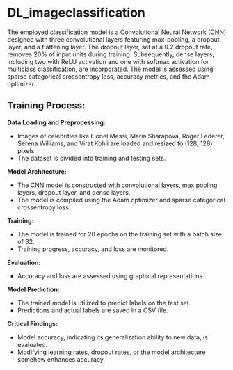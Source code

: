 # DL_imageclassification
The employed classification model is a Convolutional Neural Network (CNN) designed with three convolutional layers featuring max-pooling, a dropout layer, and a flattening layer. The dropout layer, set at a 0.2 dropout rate, removes 20% of input units during training. Subsequently, dense layers, including two with ReLU activation and one with softmax activation for multiclass classification, are incorporated. The model is assessed using sparse categorical crossentropy loss, accuracy metrics, and the Adam optimizer.

## Training Process:

**Data Loading and Preprocessing:**
- Images of celebrities like Lionel Messi, Maria Sharapova, Roger Federer, Serena Williams, and Virat Kohli are loaded and resized to (128, 128) pixels.
- The dataset is divided into training and testing sets.

**Model Architecture:**
- The CNN model is constructed with convolutional layers, max pooling layers, dropout layer, and dense layers.
- The model is compiled using the Adam optimizer and sparse categorical crossentropy loss.

**Training:**
- The model is trained for 20 epochs on the training set with a batch size of 32.
- Training progress, accuracy, and loss are monitored.

**Evaluation:**
- Accuracy and loss are assessed using graphical representations.

**Model Prediction:**
- The trained model is utilized to predict labels on the test set.
- Predictions and actual labels are saved in a CSV file.

**Critical Findings:**
- Model accuracy, indicating its generalization ability to new data, is evaluated.
- Modifying learning rates, dropout rates, or the model architecture somehow enhances accuracy.
